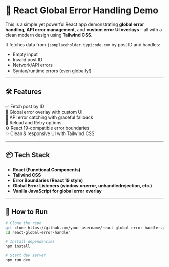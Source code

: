 # 🧩 React Global Error Handling Demo

This is a simple yet powerful React app demonstrating **global error handling**, **API error management**, and **custom error UI overlays** – all with a clean modern design using **Tailwind CSS**.

It fetches data from `jsonplaceholder.typicode.com` by post ID and handles:
- Empty input
- Invalid post ID
- Network/API errors
- Syntax/runtime errors (even globally!)

---

## 🛠 Features

✅ Fetch post by ID  
🚨 Global error overlay with custom UI  
🧯 API error catching with graceful fallback  
🔄 Reload and Retry options  
⚙️ React 19-compatible error boundaries  
✨ Clean & responsive UI with Tailwind CSS

---

## 📦 Tech Stack

- **React (Functional Components)**
- **Tailwind CSS**
- **Error Boundaries (React 19 style)**
- **Global Error Listeners (window.onerror, unhandledrejection, etc.)**
- **Vanilla JavaScript for global error overlay**

---

## 🚀 How to Run

```bash
# Clone the repo
git clone https://github.com/your-username/react-global-error-handler.git
cd react-global-error-handler

# Install dependencies
npm install

# Start dev server
npm run dev
